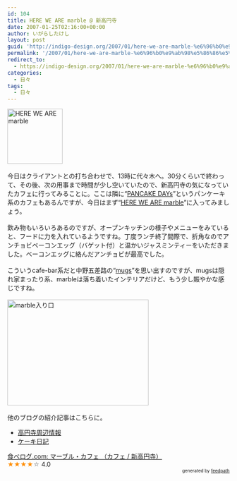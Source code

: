 ```yaml
---
id: 104
title: HERE WE ARE marble @ 新高円寺
date: 2007-01-25T02:16:00+00:00
author: いがらしたけし
layout: post
guid: 'http://indigo-design.org/2007/01/here-we-are-marble-%e6%96%b0%e9%ab%98%e5%86%86%e5%af%ba/'
permalink: '/2007/01/here-we-are-marble-%e6%96%b0%e9%ab%98%e5%86%86%e5%af%ba/'
redirect_to:
  - https://indigo-design.org/2007/01/here-we-are-marble-%e6%96%b0%e9%ab%98%e5%86%86%e5%af%ba/
categories:
  - 日々
tags:
  - 日々
---
```

<img border="0" alt="HERE WE ARE marble" src="http://blog-imgs-29.fc2.com/a/r/m/armadillo75/logo.gif" style="width: 125px;height: 125px" /><br /><br />今日はクライアントとの打ち合わせで、13時に代々木へ。30分くらいで終わって、その後、次の用事まで時間が少し空いていたので、新高円寺の気になっていたカフェに行ってみることに。ここは隣に&ldquo;<a href="http://www.pancakedays.jp/koenji_map.html">PANCAKE DAYs</a>&rdquo;というパンケーキ系のカフェもあるんですが、今日はまず&ldquo;<a href="http://www.marbleweb.net/cafe/">HERE WE ARE marble</a>&rdquo;に入ってみましょう。<br /><br />飲み物もいろいろあるのですが、オープンキッチンの様子やメニューをみていると、フードに力を入れているようですね。丁度ランチ終了間際で、折角なのでアンチョビベーコンエッグ（バゲット付）と温かいジャスミンティーをいただきました。ベーコンエッグに絡んだアンチョビが最高でした。<br /><br />こういうcafe-bar系だと中野五差路の&ldquo;<a href="http://mugs-coffee.de/">mugs</a>&rdquo;を思い出すのですが、mugsは隠れ家まったり系、marbleは落ち着いたインテリアだけど、もう少し賑やかな感じですね。<br /><br /><img border="0" alt="marble入り口" src="http://blog-imgs-29.fc2.com/a/r/m/armadillo75/070124_1534~001.jpg" style="width: 320px;height: 240px" /><br /><br />他のブログの紹介記事はこちらに。<br />
<ul>
<li><a href="http://blog.goo.ne.jp/messi_19/e/9ef0eda0111710c7baa0cb7b749c2bd5">高円寺周辺情報</a></li>
<li><a href="http://blog.goo.ne.jp/halfaperson/e/95ed087e8ba45e7cd65abb33973d93ee">ケーキ日記</a></li>
</ul>
<div class="tabelog"><a href="http://r.tabelog.com/tokyo/rstdtl/13005577/" rel="tabelog-13005577-4.0">食べログ.com: マーブル・カフェ （カフェ / 新高円寺）</a><br /><span style="color: #FF8C00">★★★★</span><span style="color: #A9A9A9">☆</span> 4.0</div>

<div style="text-align: right;font-size: 10px"> &nbsp;&nbsp;<span>generated by <a href="http://feedpath.jp">feedpath</a></span> </div>